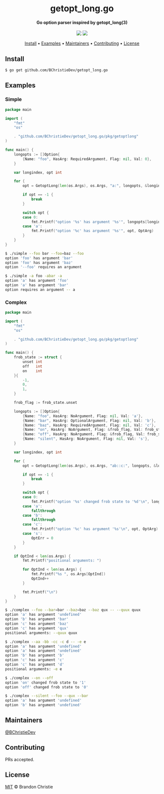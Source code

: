 <div align="center">
    <h1>getopt_long.go</h1>
    <h4>Go option parser inspired by getopt_long(3)</h4>
    <p>
        <a href="https://github.com/BChristieDev/getopt_long.go/actions/workflows/ci.yml"><img src="https://github.com/BChristieDev/getopt_long.go/actions/workflows/ci.yml/badge.svg"></a>
        <a href="https://pkg.go.dev/github.com/BChristieDev/getopt_long.go"><img src="https://pkg.go.dev/badge/github.com/BChristieDev/getopt_long.go.svg"></a>
    </p>
    <p>
        <a href="#install">Install</a> •
        <a href="#examples">Examples</a> •
        <a href="#maintainers">Maintainers</a> •
        <a href="#contributing">Contributing</a> •
        <a href="#license">License</a>
    </p>
</div>

## Install

```sh
$ go get github.com/BChristieDev/getopt_long.go
```

## Examples

### Simple

```go
package main

import (
	"fmt"
	"os"

	. "github.com/BChristieDev/getopt_long.go/pkg/getoptlong"
)

func main() {
	longopts := []Option{
		{Name: "foo", HasArg: RequiredArgument, Flag: nil, Val: 0},
	}

	var longindex, opt int

	for {
		opt = GetoptLong(len(os.Args), os.Args, "a:", longopts, &longindex)

		if opt == -1 {
			break
		}

		switch opt {
		case 0:
			fmt.Printf("option '%s' has argument '%s'", longopts[longindex].Name, OptArg)
		case 'a':
			fmt.Printf("option '%c' has argument '%s'", opt, OptArg)
		}
	}
}
```

```sh
$ ./simple --foo bar --foo=baz --foo
option 'foo' has argument 'bar'
option 'foo' has argument 'baz'
option '--foo' requires an argument

$ ./simple -a foo -abar -a
option 'a' has argument 'foo'
option 'a' has argument 'bar'
option requires an argument -- a
```

### Complex

```go
package main

import (
	"fmt"
	"os"

	. "github.com/BChristieDev/getopt_long.go/pkg/getoptlong"
)

func main() {
	frob_state := struct {
		unset int
		off   int
		on    int
	}{
		-1,
		0,
		1,
	}

	frob_flag := frob_state.unset

	longopts := []Option{
		{Name: "foo", HasArg: NoArgument, Flag: nil, Val: 'a'},
		{Name: "bar", HasArg: OptionalArgument, Flag: nil, Val: 'b'},
		{Name: "baz", HasArg: RequiredArgument, Flag: nil, Val: 'c'},
		{Name: "on", HasArg: NoArgument, Flag: &frob_flag, Val: frob_state.on},
		{Name: "off", HasArg: NoArgument, Flag: &frob_flag, Val: frob_state.off},
		{Name: "silent", HasArg: NoArgument, Flag: nil, Val: 's'},
	}

	var longindex, opt int

	for {
		opt = GetoptLong(len(os.Args), os.Args, "ab::c:", longopts, &longindex)

		if opt == -1 {
			break
		}

		switch opt {
		case 0:
			fmt.Printf("option '%s' changed frob state to '%d'\n", longopts[longindex].Name, frob_flag)
		case 'a':
			fallthrough
		case 'b':
			fallthrough
		case 'c':
			fmt.Printf("option '%c' has argument '%s'\n", opt, OptArg)
		case 's':
			OptErr = 0
		}
	}

	if OptInd < len(os.Args) {
		fmt.Printf("positional arguments: ")

		for OptInd < len(os.Args) {
			fmt.Printf("%s ", os.Args[OptInd])
			OptInd++
		}

		fmt.Printf("\n")
	}
}
```

```sh
$ ./complex --foo --bar=bar --baz=baz --baz qux -- --quux quux
option 'a' has argument 'undefined'
option 'b' has argument 'bar'
option 'c' has argument 'baz'
option 'c' has argument 'qux'
positional arguments: --quux quux

$ ./complex --aa -bb -cc -c d -- -e e
option 'a' has argument 'undefined'
option 'a' has argument 'undefined'
option 'b' has argument 'b'
option 'c' has argument 'c'
option 'c' has argument 'd'
positional arguments: -e e

$ ./complex --on --off
option 'on' changed frob state to '1'
option 'off' changed frob state to '0'

$ ./complex --silent --foo --qux --bar
option 'a' has argument 'undefined'
option 'b' has argument 'undefined'
```

## Maintainers

[@BChristieDev](https://github.com/BChristieDev)

## Contributing

PRs accepted.

## License

[MIT](LICENSE) © Brandon Christie
